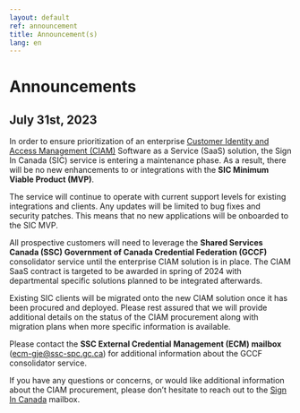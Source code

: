 ```yaml
---
layout: default
ref: announcement
title: Announcement(s)
lang: en
---
```


# Announcements

## July 31st, 2023

In order to ensure prioritization of an enterprise [Customer Identity and Access Management (CIAM)](https://www.gartner.com/en/information-technology/glossary/customer-identity-access-management-ciam) Software as a Service (SaaS) solution, the Sign In Canada (SIC) service is entering a maintenance phase. As a result, there will be no new enhancements to or integrations with the **SIC Minimum Viable Product (MVP)**. 

The service will continue to operate with current support levels for existing integrations and clients.  Any updates will be limited to bug fixes and security patches.  This means that no new applications will be onboarded to the SIC MVP.

All prospective customers will need to leverage the **Shared Services Canada (SSC) Government of Canada Credential Federation (GCCF)** consolidator service until the enterprise CIAM solution is in place. The CIAM SaaS contract is targeted to be awarded in spring of 2024 with departmental specific solutions planned to be integrated afterwards.

Existing SIC clients will be migrated onto the new CIAM solution once it has been procured and deployed. Please rest assured that we will provide additional details on the status of the CIAM procurement along with migration plans when more specific information is available.

Please contact the **SSC External Credential Management (ECM) mailbox** (ecm-gje@ssc-spc.gc.ca) for additional information about the GCCF consolidator service.

If you have any questions or concerns, or would like additional information about the CIAM procurement, please don’t hesitate to reach out to the [Sign In Canada](mailto:SignIn-AuthentiCanada@tbs-sct.gc.ca) mailbox.

